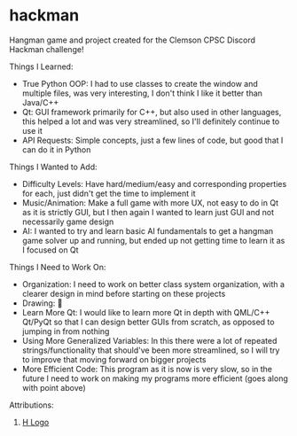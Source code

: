 # hackman 
Hangman game and project created for the Clemson CPSC Discord Hackman challenge!

Things I Learned:
- True Python OOP: I had to use classes to create the window and multiple files, was very interesting, I don't think I like it better than Java/C++
- Qt: GUI framework primarily for C++, but also used in other languages, this helped a lot
and was very streamlined, so I'll definitely continue to use it
- API Requests: Simple concepts, just a few lines of code, but good that I can do it in Python

Things I Wanted to Add:
- Difficulty Levels: Have hard/medium/easy and corresponding properties for each, just didn't get
the time to implement it
- Music/Animation: Make a full game with more UX, not easy to do in Qt as it is strictly GUI,
but I then again I wanted to learn just GUI and not necessarily game design
- AI: I wanted to try and learn basic AI fundamentals to get a hangman game solver up and running,
but ended up not getting time to learn it as I focused on Qt

Things I Need to Work On:
- Organization: I need to work on better class system organization, with a clearer design in mind
before starting on these projects
- Drawing: :slightly_smiling_face:
- Learn More Qt: I would like to learn more Qt in depth with QML/C++ Qt/PyQt so that I can design
better GUIs from scratch, as opposed to jumping in from nothing
- Using More Generalized Variables: In this there were a lot of repeated strings/functionality that 
should've been more streamlined, so I will try to improve that moving forward on bigger projects
- More Efficient Code: This program as it is now is very slow, so in the future I need to work on 
making my programs more efficient (goes along with point above)

Attributions:
1. [H Logo](https://www.flaticon.com/premium-icon/letter-h_3097026?term=h&page=1&position=7&page=1&position=7&related_id=3097026&origin=search)

